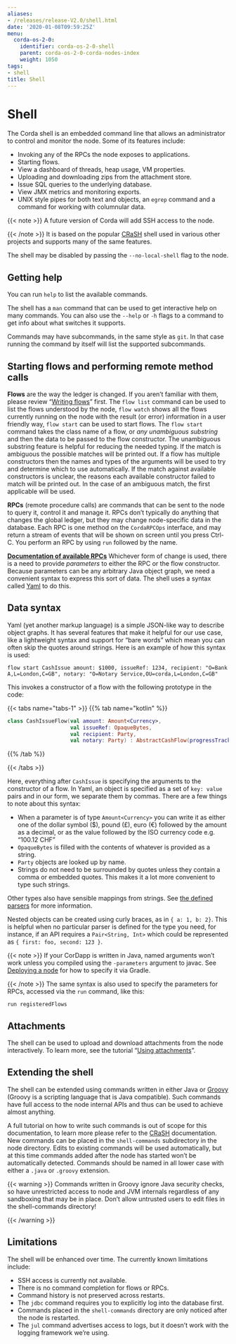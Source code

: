 ```yaml
---
aliases:
- /releases/release-V2.0/shell.html
date: '2020-01-08T09:59:25Z'
menu:
  corda-os-2-0:
    identifier: corda-os-2-0-shell
    parent: corda-os-2-0-corda-nodes-index
    weight: 1050
tags:
- shell
title: Shell
---
```





# Shell

The Corda shell is an embedded command line that allows an administrator to control and monitor the node.
Some of its features include:


* Invoking any of the RPCs the node exposes to applications.
* Starting flows.
* View a dashboard of threads, heap usage, VM properties.
* Uploading and downloading zips from the attachment store.
* Issue SQL queries to the underlying database.
* View JMX metrics and monitoring exports.
* UNIX style pipes for both text and objects, an `egrep` command and a command for working with columnular data.

{{< note >}}
A future version of Corda will add SSH access to the node.

{{< /note >}}
It is based on the popular [CRaSH](http://www.crashub.org/) shell used in various other projects and supports many of the same features.

The shell may be disabled by passing the `--no-local-shell` flag to the node.


## Getting help

You can run `help` to list the available commands.

The shell has a `man` command that can be used to get interactive help on many commands. You can also use the
`--help` or `-h` flags to a command to get info about what switches it supports.

Commands may have subcommands, in the same style as `git`. In that case running the command by itself will
list the supported subcommands.


## Starting flows and performing remote method calls

**Flows** are the way the ledger is changed. If you aren’t familiar with them, please review “[Writing flows](flow-state-machines.md)”
first. The `flow list` command can be used to list the flows understood by the node, `flow watch` shows all the flows
currently running on the node with the result (or error) information in a user friendly way, `flow start` can be
used to start flows. The `flow start` command takes the class name of a flow, or *any unambiguous substring* and
then the data to be passed to the flow constructor. The unambiguous substring feature is helpful for reducing
the needed typing. If the match is ambiguous the possible matches will be printed out. If a flow has multiple
constructors then the names and types of the arguments will be used to try and determine which to use automatically.
If the match against available constructors is unclear, the reasons each available constructor failed to match
will be printed out. In the case of an ambiguous match, the first applicable will be used.

**RPCs** (remote procedure calls) are commands that can be sent to the node to query it, control it and manage it.
RPCs don’t typically do anything that changes the global ledger, but they may change node-specific data in the
database. Each RPC is one method on the `CordaRPCOps` interface, and may return a stream of events that will
be shown on screen until you press Ctrl-C. You perform an RPC by using `run` followed by the name.

**<a href="api/kotlin/corda/net.corda.core.messaging/-corda-r-p-c-ops/index.html">Documentation of available RPCs</a>**
Whichever form of change is used, there is a need to provide *parameters* to either the RPC or the flow
constructor. Because parameters can be any arbitrary Java object graph, we need a convenient syntax to express
this sort of data. The shell uses a syntax called [Yaml](http://www.yaml.org/spec/1.2/spec.html) to do this.


## Data syntax

Yaml (yet another markup language) is a simple JSON-like way to describe object graphs. It has several features
that make it helpful for our use case, like a lightweight syntax and support for “bare words” which mean you can
often skip the quotes around strings. Here is an example of how this syntax is used:

`flow start CashIssue amount: $1000, issueRef: 1234, recipient: "O=Bank A,L=London,C=GB", notary: "O=Notary Service,OU=corda,L=London,C=GB"`

This invokes a constructor of a flow with the following prototype in the code:

{{< tabs name="tabs-1" >}}
{{% tab name="kotlin" %}}
```kotlin
class CashIssueFlow(val amount: Amount<Currency>,
                    val issueRef: OpaqueBytes,
                    val recipient: Party,
                    val notary: Party) : AbstractCashFlow(progressTracker)
```
{{% /tab %}}

{{< /tabs >}}

Here, everything after `CashIssue` is specifying the arguments to the constructor of a flow. In Yaml, an object
is specified as a set of `key: value` pairs and in our form, we separate them by commas. There are a few things
to note about this syntax:


* When a parameter is of type `Amount<Currency>` you can write it as either one of the dollar symbol ($),
pound (£), euro (€) followed by the amount as a decimal, or as the value followed by the ISO currency code
e.g. “100.12 CHF”
* `OpaqueBytes` is filled with the contents of whatever is provided as a string.
* `Party` objects are looked up by name.
* Strings do not need to be surrounded by quotes unless they contain a comma or embedded quotes. This makes it
a lot more convenient to type such strings.

Other types also have sensible mappings from strings. See [the defined parsers](https://api.corda.net/api/corda-os/2.0/html/api/kotlin/corda/net.corda.client.jackson/-jackson-support/index.html) for more information.

Nested objects can be created using curly braces, as in `{ a: 1, b: 2}`. This is helpful when no particular
parser is defined for the type you need, for instance, if an API requires a `Pair<String, Int>`
which could be represented as `{ first: foo, second: 123 }`.

{{< note >}}
If your CorDapp is written in Java,
named arguments won’t work unless you compiled using the `-parameters` argument to javac.
See [Deploying a node](deploying-a-node.md) for how to specify it via Gradle.

{{< /note >}}
The same syntax is also used to specify the parameters for RPCs, accessed via the `run` command, like this:

`run registeredFlows`


## Attachments

The shell can be used to upload and download attachments from the node interactively. To learn more, see
the tutorial “[Using attachments](tutorial-attachments.md)”.


## Extending the shell

The shell can be extended using commands written in either Java or [Groovy](http://groovy-lang.org/) (Groovy is a scripting language that
is Java compatible). Such commands have full access to the node internal APIs and thus can be used to achieve
almost anything.

A full tutorial on how to write such commands is out of scope for this documentation, to learn more please
refer to the [CRaSH](http://www.crashub.org/) documentation. New commands can be placed in the `shell-commands` subdirectory in the
node directory. Edits to existing commands will be used automatically, but at this time commands added after the
node has started won’t be automatically detected. Commands should be named in all lower case with either a
`.java` or `.groovy` extension.


{{< warning >}}
Commands written in Groovy ignore Java security checks, so have unrestricted access to node and JVM
internals regardless of any sandboxing that may be in place. Don’t allow untrusted users to edit files in the
shell-commands directory!

{{< /warning >}}



## Limitations

The shell will be enhanced over time. The currently known limitations include:


* SSH access is currently not available.
* There is no command completion for flows or RPCs.
* Command history is not preserved across restarts.
* The `jdbc` command requires you to explicitly log into the database first.
* Commands placed in the `shell-commands` directory are only noticed after the node is restarted.
* The `jul` command advertises access to logs, but it doesn’t work with the logging framework we’re using.





